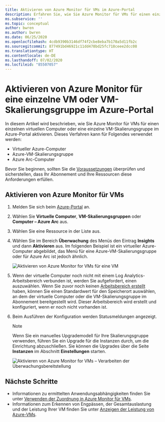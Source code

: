```yaml
---
title: Aktivieren von Azure Monitor für VMs im Azure-Portal
description: Erfahren Sie, wie Sie Azure Monitor für VMs für einen einzelnen virtuellen Azure-Computer oder eine VM-Skalierungsgruppe auswerten.
ms.subservice: ''
ms.topic: conceptual
author: bwren
ms.author: bwren
ms.date: 06/25/2020
ms.openlocfilehash: 4cdb9390b3146df74f2cbe8eba7b170a5d11fb2c
ms.sourcegitcommit: 877491bd46921c11dd478bd25fc718ceee2dcc08
ms.translationtype: HT
ms.contentlocale: de-DE
ms.lasthandoff: 07/02/2020
ms.locfileid: "85507057"
---
```

# <a name="enable-azure-monitor-for-single-vm-or-vmss-in-the-azure-portal"></a>Aktivieren von Azure Monitor für eine einzelne VM oder VM-Skalierungsgruppe im Azure-Portal
In diesem Artikel wird beschrieben, wie Sie Azure Monitor für VMs für einen einzelnen virtuellen Computer oder eine einzelne VM-Skalierungsgruppe im Azure-Portal aktivieren. Dieses Verfahren kann für Folgendes verwendet werden:

- Virtueller Azure-Computer
- Azure-VM-Skalierungsgruppe
- Azure Arc-Computer

Bevor Sie beginnen, sollten Sie die [Voraussetzungen](vminsights-enable-overview.md) überprüfen und sicherstellen, dass Ihr Abonnement und Ihre Ressourcen diese Anforderungen erfüllen.  

## <a name="enable-azure-monitor-for-vms"></a>Aktivieren von Azure Monitor für VMs

1. Melden Sie sich beim [Azure-Portal](https://portal.azure.com) an.

1. Wählen Sie **Virtuelle Computer**, **VM-Skalierungsgruppen** oder **Computer – Azure Arc** aus.

1. Wählen Sie eine Ressource in der Liste aus.

1. Wählen Sie im Bereich **Überwachung** des Menüs den Eintrag **Insights** und dann **Aktivieren** aus. Im folgenden Beispiel ist ein virtueller Azure-Computer abgebildet, das Menü für eine Azure-VM-Skalierungsgruppe oder für Azure Arc ist jedoch ähnlich.

    ![Aktivieren von Azure Monitor for VMs für eine VM](media/vminsights-enable-single-vm/enable-vminsights-vm-portal.png)

1. Wenn der virtuelle Computer noch nicht mit einem Log Analytics-Arbeitsbereich verbunden ist, werden Sie aufgefordert, einen auszuwählen. Wenn Sie zuvor noch keinen [Arbeitsbereich erstellt](../../azure-monitor/learn/quick-create-workspace.md) haben, können Sie einen Standardwert für den Speicherort auswählen, an dem der virtuelle Computer oder die VM-Skalierungsgruppe im Abonnement bereitgestellt wird. Dieser Arbeitsbereich wird erstellt und konfiguriert, wenn er noch nicht vorhanden ist.

2. Beim Ausführen der Konfiguration werden Statusmeldungen angezeigt.

    >[!NOTE]
    >Wenn Sie ein manuelles Upgrademodell für Ihre Skalierungsgruppe verwenden, führen Sie ein Upgrade für die Instanzen durch, um die Einrichtung abzuschließen. Sie können die Upgrades über die Seite **Instanzen** im Abschnitt **Einstellungen** starten.

    ![Aktivieren von Azure Monitor for VMs – Verarbeiten der Überwachungsbereitstellung](media/vminsights-enable-single-vm/onboard-vminsights-vm-portal-status.png)



## <a name="next-steps"></a>Nächste Schritte

* Informationen zu ermittelten Anwendungsabhängigkeiten finden Sie unter [Verwenden der Zuordnung in Azure Monitor für VMs](vminsights-maps.md). 
* Informationen zum Erkennen von Engpässen, der Gesamtauslastung und der Leistung Ihrer VM finden Sie unter [Anzeigen der Leistung von Azure-VMs](vminsights-performance.md).
